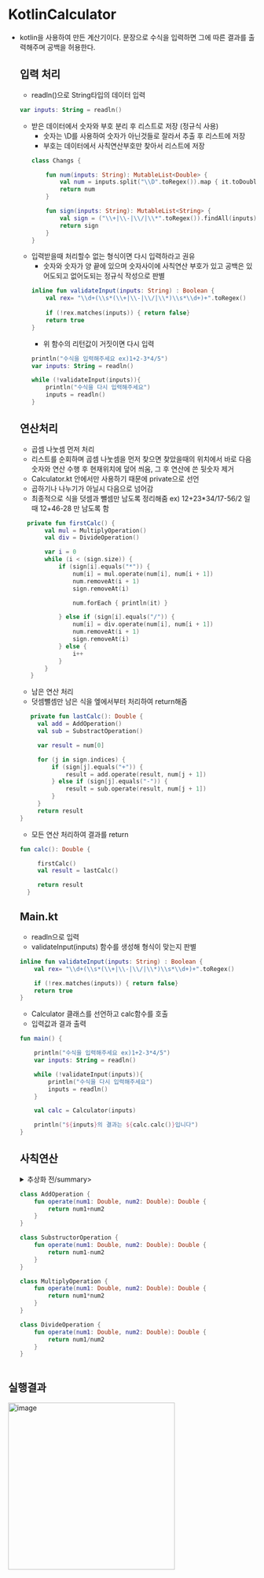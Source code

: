 # KotlinCalculator
- kotlin을 사용하여 만든 계산기이다. 문장으로 수식을 입력하면 그에 따른 결과를 출력해주며 공백을 허용한다.

  ## 입력 처리
  - readln()으로 String타입의 데이터 입력
  ```kotlin
  var inputs: String = readln()
  ```
  - 받은 데이터에서 숫자와 부호 분리 후 리스트로 저장 (정규식 사용)
    - 숫자는 \D를 사용하여 숫자가 아닌것들로 잘라서 추출 후 리스트에 저장
    - 부호는 데이터에서 사칙연산부호만 찾아서 리스트에 저장
    ```kotlin
    class Changs {
    
        fun num(inputs: String): MutableList<Double> {
            val num = inputs.split("\\D".toRegex()).map { it.toDoubleOrNull() }.filterNotNull().toMutableList()
            return num
        }
    
        fun sign(inputs: String): MutableList<String> {
            val sign = ("\\+|\\-|\\/|\\*".toRegex()).findAll(inputs).map { it.value }.toMutableList()
            return sign
        }
    }
    ```
  - 입력받을때 처리할수 없는 형식이면 다시 입력하라고 권유
    - 숫자와 숫자가 양 끝에 있으며 숫자사이에 사칙연산 부호가 있고 공백은 있어도되고 없어도되는 정규식 작성으로 판별
    ```kotlin
    inline fun validateInput(inputs: String) : Boolean {
        val rex= "\\d+(\\s*(\\+|\\-|\\/|\\*)\\s*\\d+)+".toRegex()
     
        if (!rex.matches(inputs)) { return false}
        return true
    }
    ```
    - 위 함수의 리턴값이 거짓이면 다시 입력
    ```kotlin
    println("수식을 입력해주세요 ex)1+2-3*4/5")
    var inputs: String = readln()
  
    while (!validateInput(inputs)){
        println("수식을 다시 입력해주세요")
        inputs = readln()
    }
    ```


  ## 연산처리
  - 곱셈 나눗셈 먼저 처리
  - 리스트를 순회하며 곱셈 나눗셈을 먼저 찾으면 찾았을때의 위치에서 바로 다음 숫자와 연산 수행 후 현재위치에 덮어 씌움, 그 후 연산에 쓴 뒷숫자 제거
  - Calculator.kt 안에서만 사용하기 때문에 private으로 선언
  - 곱하기나 나누기가 아닐시 다음으로 넘어감
  - 최종적으로 식을 덧셈과 뺄셈만 남도록 정리해줌 ex) 12+23*34/17-56/2 일때 12+46-28 만 남도록 함
  ```kotlin
    private fun firstCalc() {
         val mul = MultiplyOperation()
         val div = DivideOperation()
  
         var i = 0
         while (i < (sign.size)) {
             if (sign[i].equals("*")) {
                 num[i] = mul.operate(num[i], num[i + 1])
                 num.removeAt(i + 1)
                 sign.removeAt(i)
  
                 num.forEach { println(it) }
  
             } else if (sign[i].equals("/")) {
                 num[i] = div.operate(num[i], num[i + 1])
                 num.removeAt(i + 1)
                 sign.removeAt(i)
             } else {
                 i++
             }
         }
     }
  ```
  - 남은 연산 처리
  - 덧셈뺄셈만 남은 식을 엪에서부터 처리하여 return해줌
  ```kotlin
     private fun lastCalc(): Double {
       val add = AddOperation()
       val sub = SubstractOperation()

       var result = num[0]

       for (j in sign.indices) {
           if (sign[j].equals("+")) {
               result = add.operate(result, num[j + 1])
           } else if (sign[j].equals("-")) {
               result = sub.operate(result, num[j + 1])
           }
       }
       return result
  }
  ```
  - 모든 연산 처리하여 결과를 return
  ``` kotlin
  fun calc(): Double {

       firstCalc()
       val result = lastCalc()

       return result
    }
  ```

  ## Main.kt
  - readln으로 입력
  - validateInput(inputs) 함수를 생성해 형식이 맞는지 판별
  ```kotlin
  inline fun validateInput(inputs: String) : Boolean {
      val rex= "\\d+(\\s*(\\+|\\-|\\/|\\*)\\s*\\d+)+".toRegex()
  
      if (!rex.matches(inputs)) { return false}
      return true
  }
  ```
  - Calculator 클래스를 선언하고 calc함수를 호출
  - 입력값과 결과 출력
  ```kotlin
  fun main() {
  
      println("수식을 입력해주세요 ex)1+2-3*4/5")
      var inputs: String = readln()
  
      while (!validateInput(inputs)){
          println("수식을 다시 입력해주세요")
          inputs = readln()
      }
  
      val calc = Calculator(inputs)
  
      println("${inputs}의 결과는 ${calc.calc()}입니다")
  }
  ```

  ## 사칙연산
  <details><summary>추상화 전/summary>

  ```kotlin
  class AddOperation {
      fun operate(num1: Double, num2: Double): Double {
          return num1+num2
      }
  }
  ```
  ```kotlin
  class SubstructorOperation {
      fun operate(num1: Double, num2: Double): Double {
          return num1-num2
      }
  }
  ```
  ```kotlin
  class MultiplyOperation {
      fun operate(num1: Double, num2: Double): Double {
          return num1*num2
      }
  }
  ```
  ```kotlin
  class DivideOperation {
      fun operate(num1: Double, num2: Double): Double {
          return num1/num2
      }
  }
  ```
</details> 

  ## 실행결과
  <img width="339" alt="image" src="https://github.com/taeaeaeae/KotlinCalculator/assets/46617216/0c668e89-f158-4ce1-8ddd-f68c88e9758f">

